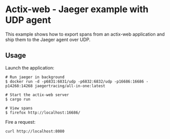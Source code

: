 # Actix-web - Jaeger example with UDP agent 

This example shows how to export spans from an actix-web application and ship them
 to the Jaeger agent over UDP.  

## Usage

Launch the application:
```shell
# Run jaeger in background
$ docker run -d -p6831:6831/udp -p6832:6832/udp -p16686:16686 -p14268:14268 jaegertracing/all-in-one:latest

# Start the actix-web server 
$ cargo run

# View spans
$ firefox http://localhost:16686/
```

Fire a request:
```bash
curl http://localhost:8080
```
